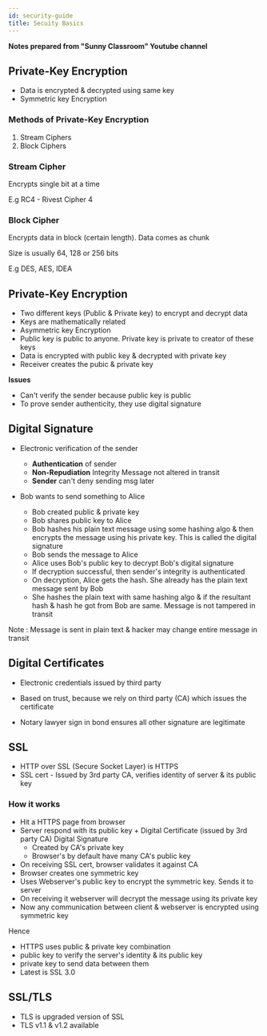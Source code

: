 ```yaml
---
id: security-guide
title: Secuity Basics
---
```


**Notes prepared from "Sunny Classroom" Youtube channel**

## Private-Key Encryption

- Data is encrypted & decrypted using same key
- Symmetric key Encryption

### Methods of Private-Key Encryption

1. Stream Ciphers
2. Block Ciphers

### Stream Cipher

Encrypts single bit at a time

E.g RC4 - Rivest Cipher 4

### Block Cipher

Encrypts data in block (certain length). Data comes as chunk

Size is usually 64, 128 or 256 bits

E.g DES, AES, IDEA

## Private-Key Encryption

- Two different keys (Public & Private key) to encrypt and decrypt data
- Keys are mathematically related
- Asymmetric key Encryption
- Public key is public to anyone. Private key is private to creator of these keys
- Data is encrypted with public key & decrypted with private key
- Receiver creates the pubic & private key

**Issues**

- Can't verify the sender because public key is public
- To prove sender authenticity, they use digital signature

## Digital Signature

- Electronic verification of the sender

  - **Authentication** of sender
  - **Non-Repudiation** Integrity Message not altered in transit
  - **Sender** can't deny sending msg later

- Bob wants to send something to Alice
  - Bob created public & private key
  - Bob shares public key to Alice
  - Bob hashes his plain text message using some hashing algo & then encrypts the message using his private key. This is called the digital signature
  - Bob sends the message to Alice
  - Alice uses Bob's public key to decrypt Bob's digital signature
  - If decryption successful, then sender's integrity is authenticated
  - On decryption, Alice gets the hash. She already has the plain text message sent by Bob
  - She hashes the plain text with same hashing algo & if the resultant hash & hash he got from Bob are same. Message is not tampered in transit

Note : Message is sent in plain text & hacker may change entire message in transit

## Digital Certificates

- Electronic credentials issued by third party
- Based on trust, because we rely on third party (CA) which issues the certificate

- Notary lawyer sign in bond ensures all other signature are legitimate

## SSL

- HTTP over SSL (Secure Socket Layer) is HTTPS
- SSL cert - Issued by 3rd party CA, verifies identity of server & its public key

### How it works

- Hit a HTTPS page from browser
- Server respond with its public key + Digital Certificate (issued by 3rd party CA)
  Digital Signature
  - Created by CA's private key
  - Browser's by default have many CA's public key
- On receiving SSL cert, browser validates it against CA
- Browser creates one symmetric key
- Uses Webserver's public key to encrypt the symmetric key. Sends it to server
- On receiving it webserver will decrypt the message using its private key
- Now any communication between client & webserver is encrypted using symmetric key

Hence

- HTTPS uses public & private key combination
- public key to verify the server's identity & its public key
- private key to send data between them
- Latest is SSL 3.0

## SSL/TLS

- TLS is upgraded version of SSL
- TLS v1.1 & v1.2 available

